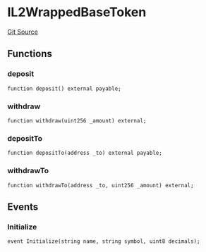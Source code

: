 # IL2WrappedBaseToken
[Git Source](https://github.com/matter-labs/zksync-contracts/blob/a1506a91fd7e3b73aa6fe10caf12e32f39e26211/contracts/l1-contracts/bridge/interfaces/IL2WrappedBaseToken.sol)


## Functions
### deposit


```solidity
function deposit() external payable;
```

### withdraw


```solidity
function withdraw(uint256 _amount) external;
```

### depositTo


```solidity
function depositTo(address _to) external payable;
```

### withdrawTo


```solidity
function withdrawTo(address _to, uint256 _amount) external;
```

## Events
### Initialize

```solidity
event Initialize(string name, string symbol, uint8 decimals);
```

